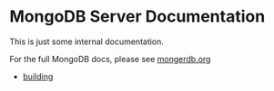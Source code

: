 MongoDB Server Documentation
============

This is just some internal documentation.

For the full MongoDB docs, please see [mongerdb.org](http://www.mongerdb.org/)

* [building](building.md)
